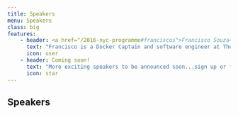 ```yaml
---
title: Speakers
menu: Speakers
class: big
features:
    - header: <a href="/2016-nyc-programme#franciscos">Francisco Souza</a>
      text: "Francisco is a Docker Captain and software engineer at The New York Times."
      icon: user
    - header: Coming soon!
      text: "More exciting speakers to be announced soon...sign up or follow @DynInfraDays for details."
      icon: star
---
```


## Speakers